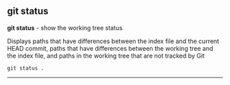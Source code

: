 ## git status

**git status** - show the working tree status

Displays paths that have differences between the index file and the current HEAD commit, paths that have differences between the working tree and the index file, and paths in the working tree that are not tracked by Git

```bash=
git status .
```

---